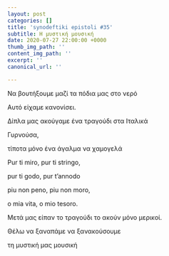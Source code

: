 ```yaml
---
layout: post
categories: []
title: 'synodeftiki epistoli #35'
subtitle: Η μυστική μουσική
date: 2020-07-27 22:00:00 +0000
thumb_img_path: ''
content_img_path: ''
excerpt: ''
canonical_url: ''

---
```

Να βουτήξουμε μαζί τα πόδια μας στο νερό

Αυτό είχαμε κανονίσει.

Δίπλα μας ακούγαμε ένα τραγούδι στα Ιταλικά

Γυρνούσα,

τίποτα μόνο ένα άγαλμα να χαμογελά

Pur ti miro, pur ti stringo,

pur ti godo, pur t’annodo

piu non peno, piu non moro,

o mia vita, o mio tesoro.

Μετά μας είπαν το τραγούδι το ακούν μόνο μερικοί.

Θέλω να ξαναπάμε να ξανακούσουμε

τη μυστική μας μουσική